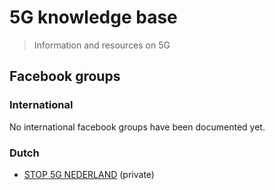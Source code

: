 # 5G knowledge base
> Information and resources on 5G

## Facebook groups

### International
No international facebook groups have been documented yet.

### Dutch
- [STOP 5G NEDERLAND](https://www.facebook.com/groups/446053079582108/) (private)
